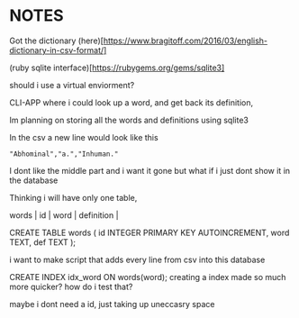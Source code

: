 # NOTES 

Got the dictionary (here)[https://www.bragitoff.com/2016/03/english-dictionary-in-csv-format/]

(ruby sqlite interface)[https://rubygems.org/gems/sqlite3]

should i use a virtual enviorment? 

CLI-APP
where i could look up a word, and get back its 
definition, 

Im planning on storing all the words and definitions 
using sqlite3

In the csv a new line would look like this 

```"Abhominal","a.","Inhuman."```

I dont like the middle part and i want it gone
but what if i just dont show it in the database

Thinking i will have only one table, 

words 
| id | word | definition |

CREATE TABLE words (
   id INTEGER PRIMARY KEY AUTOINCREMENT,
   word TEXT,
   def TEXT
);

i want to make script that adds every line from csv
into this database

CREATE INDEX idx_word ON words(word);
creating a index made so much more quicker? how do i test that? 

maybe i dont need a id, just taking up uneccasry space
